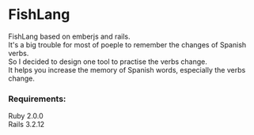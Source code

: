 FishLang
===================================  

FishLang based on emberjs and rails. <br />
It's a big trouble for most of poeple to remember the changes of Spanish verbs. <br />
So I decided to design one tool to practise the verbs change. <br />
It helps you increase the memory of Spanish words, especially the verbs change. <br />

### Requirements:    

Ruby 2.0.0 <br />
Rails 3.2.12 <br/>

